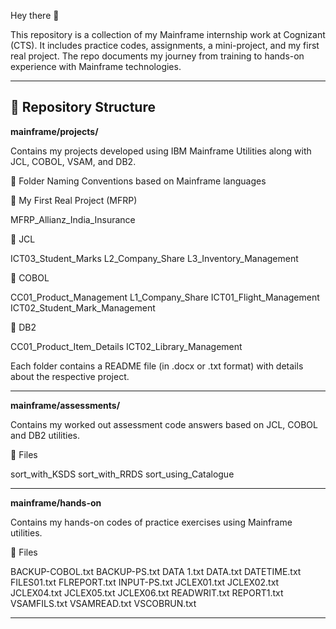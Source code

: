Hey there 👋

This repository is a collection of my Mainframe internship work at Cognizant (CTS). It includes practice codes, assignments, a mini-project, and my first real project. The repo documents my journey from training to hands-on experience with Mainframe technologies.


---
**📂 Repository Structure**
---

**mainframe/projects/**

Contains my projects developed using IBM Mainframe Utilities along with JCL, COBOL, VSAM, and DB2.


📌 Folder Naming Conventions based on Mainframe languages

🔹 My First Real Project (MFRP)

MFRP_Allianz_India_Insurance

🔹 JCL

ICT03_Student_Marks
L2_Company_Share
L3_Inventory_Management

🔹 COBOL

CC01_Product_Management
L1_Company_Share
ICT01_Flight_Management
ICT02_Student_Mark_Management

🔹 DB2

CC01_Product_Item_Details
ICT02_Library_Management

Each folder contains a README file (in .docx or .txt format) with details about the respective project.


---
**mainframe/assessments/**

Contains my worked out assessment code answers based on JCL, COBOL and DB2 utilities.


📌 Files

sort_with_KSDS
sort_with_RRDS
sort_using_Catalogue


---
**mainframe/hands-on**

Contains my hands-on codes of practice exercises using Mainframe utilities.


📌 Files

BACKUP-COBOL.txt
BACKUP-PS.txt
DATA 1.txt
DATA.txt
DATETIME.txt
FILES01.txt
FLREPORT.txt
INPUT-PS.txt
JCLEX01.txt
JCLEX02.txt
JCLEX04.txt
JCLEX05.txt
JCLEX06.txt
READWRIT.txt
REPORT1.txt
VSAMFILS.txt
VSAMREAD.txt
VSCOBRUN.txt


---
